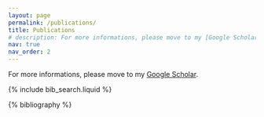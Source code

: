 ```yaml
---
layout: page
permalink: /publications/
title: Publications
# description: For more informations, please move to my [Google Scholar](https://scholar.google.com/citations?user=QGwYalkAAAAJ&hl=en).
nav: true
nav_order: 2
---
```

For more informations, please move to my [Google Scholar](https://scholar.google.com/citations?user=QGwYalkAAAAJ&hl=en).

<!-- _pages/publications.md -->

<!-- Bibsearch Feature -->

{% include bib_search.liquid %}

<div class="publications">

{% bibliography %}

</div>
